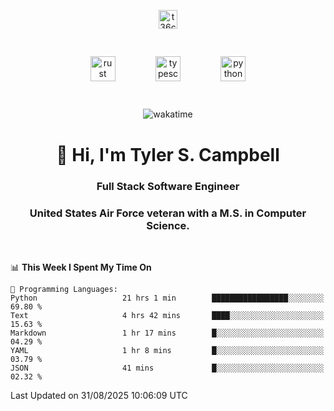 <p align="center">
<a href="https://www.linkedin.com/in/t36campbell" target="blank"><img align="center" src="https://ik.imagekit.io/t36campbell/Portfolio/linkedin.png.original_m8bbGgPh6.png" alt="t36campbell" height="30" width="30" /></a>
</p>
<p align="center">
    <img src="https://rustacean.net/assets/rustacean-orig-noshadow.svg" alt="rust" width="40" height="40" style="margin: 6%;" />
    <img src="https://cdn.worldvectorlogo.com/logos/typescript.svg" alt="typescript" width="40" height="40" style="margin: 6%;" />
    <img src="https://cdn.worldvectorlogo.com/logos/python-5.svg" alt="python" width="40" height="40" style="margin: 6%;" />
</p>
<div align="center">
  
  ![wakatime](https://wakatime.com/badge/user/738aac7f-8868-4bc3-a1df-4c36703ee4b6.svg)
  
</div>

<h1 align="center">👋 Hi, I'm Tyler S. Campbell</h1>
<h3 align="center">Full Stack Software Engineer</h3>
<h3 align="center">United States Air Force veteran with a M.S. in Computer Science.</h3>
<br>

<!--START_SECTION:waka-->
📊 **This Week I Spent My Time On** 

```text
💬 Programming Languages: 
Python                   21 hrs 1 min        █████████████████░░░░░░░░   69.80 % 
Text                     4 hrs 42 mins       ████░░░░░░░░░░░░░░░░░░░░░   15.63 % 
Markdown                 1 hr 17 mins        █░░░░░░░░░░░░░░░░░░░░░░░░   04.29 % 
YAML                     1 hr 8 mins         █░░░░░░░░░░░░░░░░░░░░░░░░   03.79 % 
JSON                     41 mins             █░░░░░░░░░░░░░░░░░░░░░░░░   02.32 % 
```

Last Updated on 31/08/2025 10:06:09 UTC
<!--END_SECTION:waka-->
